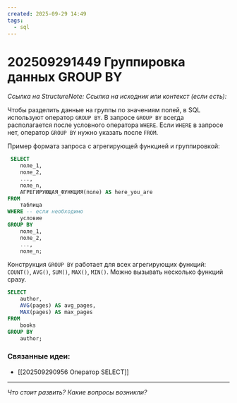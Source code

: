 ```yaml
---
created: 2025-09-29 14:49
tags:
  - sql
---
```

# 202509291449 Группировка данных GROUP BY

*Ссылка на StructureNote:*
*Ссылка на исходник или контекст (если есть):* 

Чтобы разделить данные на группы по значениям полей, в SQL используют оператор `GROUP BY`. В запросе `GROUP BY` всегда располагается после условного оператора `WHERE`. Если `WHERE` в запросе нет, оператор `GROUP BY` нужно указать после `FROM`.

Пример формата запроса с агрегирующей функцией и группировкой:

```sql
 SELECT 
    поле_1, 
    поле_2, 
    ..., 
    поле_n, 
    АГРЕГИРУЮЩАЯ_ФУНКЦИЯ(поле) AS here_you_are
FROM
    таблица
WHERE -- если необходимо
    условие 
GROUP BY 
    поле_1, 
    поле_2, 
    ..., 
    поле_n;
```

Конструкция `GROUP BY` работает для всех агрегирующих функций: `COUNT()`, `AVG()`, `SUM()`, `MAX()`, `MIN()`. Можно вызывать несколько функций сразу.

```sql
SELECT 
    author, 
    AVG(pages) AS avg_pages,
    MAX(pages) AS max_pages
FROM
    books
GROUP BY 
    author;
```

### Связанные идеи:

* [[202509290956 Оператор SELECT]]
---

*Что стоит развить? Какие вопросы возникли?*
